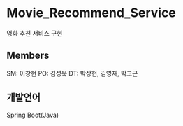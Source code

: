 # Movie_Recommend_Service
영화 추천 서비스 구현
## Members
SM: 이창현
PO: 김성욱
DT: 박상현, 김영재, 박고근
## 개발언어
Spring Boot(Java)
